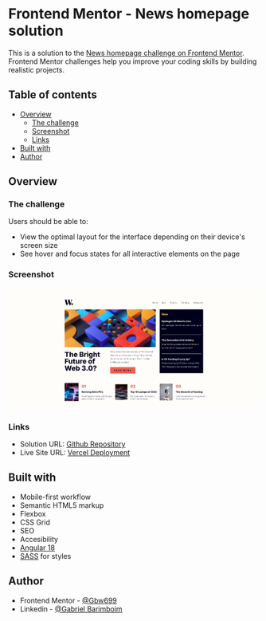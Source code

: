 # Frontend Mentor - News homepage solution

This is a solution to the [News homepage challenge on Frontend Mentor](https://www.frontendmentor.io/challenges/news-homepage-H6SWTa1MFl). Frontend Mentor challenges help you improve your coding skills by building realistic projects.

## Table of contents

- [Overview](#overview)
  - [The challenge](#the-challenge)
  - [Screenshot](#screenshot)
  - [Links](#links)
- [Built with](#built-with)
- [Author](#author)

## Overview

### The challenge

Users should be able to:

- View the optimal layout for the interface depending on their device's screen size
- See hover and focus states for all interactive elements on the page

### Screenshot

![Alt demo screenshot](/public/assets/images/demo%20news%20home.png)

### Links

- Solution URL: [Github Repository](https://github.com/Gbw699/news-homepage-frontend-mentor)
- Live Site URL: [Vercel Deployment](https://news-homepage-gbw699.vercel.app/)

## Built with

- Mobile-first workflow
- Semantic HTML5 markup
- Flexbox
- CSS Grid
- SEO
- Accesibility
- [Angular 18](https://v18.angular.dev/)
- [SASS](https://sass-lang.com/) for styles

## Author

- Frontend Mentor - [@Gbw699](https://www.frontendmentor.io/profile/Gbw699)
- Linkedin - [@Gabriel Barimboim](https://www.linkedin.com/in/gabriel-barimboim/)
